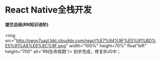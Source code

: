 # React Native全栈开发


#### 提交总结(RN知识进阶)
<img src="http://oegv7uazl.bkt.clouddn.com/react%E7%94%9F%E5%91%BD%E5%91%A8%E6%9C%9F.png" width="100%" height=70%" float"left" height="700" alt="RN生命周期"/>
初步完成，修复BUG中；

